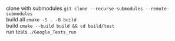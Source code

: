 clone with submodules `git clone --recurse-submodules --remote-submodules` \
build all `cmake -S . -B build` \
build  `cmake --build build && cd build/test` \
run tests  `./Google_Tests_run` 

